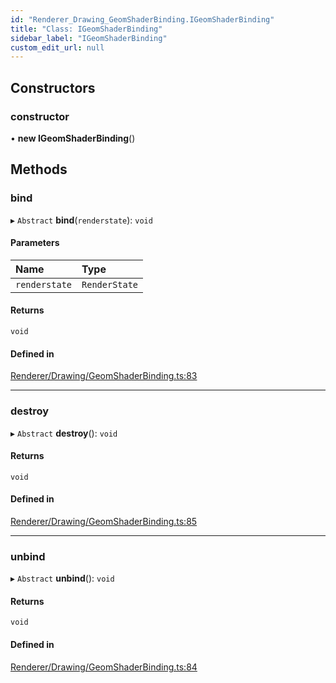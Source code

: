 ```yaml
---
id: "Renderer_Drawing_GeomShaderBinding.IGeomShaderBinding"
title: "Class: IGeomShaderBinding"
sidebar_label: "IGeomShaderBinding"
custom_edit_url: null
---
```




## Constructors

### constructor

• **new IGeomShaderBinding**()

## Methods

### bind

▸ `Abstract` **bind**(`renderstate`): `void`

#### Parameters

| Name | Type |
| :------ | :------ |
| `renderstate` | `RenderState` |

#### Returns

`void`

#### Defined in

[Renderer/Drawing/GeomShaderBinding.ts:83](https://github.com/ZeaInc/zea-engine/blob/a43ac923/src/Renderer/Drawing/GeomShaderBinding.ts#L83)

___

### destroy

▸ `Abstract` **destroy**(): `void`

#### Returns

`void`

#### Defined in

[Renderer/Drawing/GeomShaderBinding.ts:85](https://github.com/ZeaInc/zea-engine/blob/a43ac923/src/Renderer/Drawing/GeomShaderBinding.ts#L85)

___

### unbind

▸ `Abstract` **unbind**(): `void`

#### Returns

`void`

#### Defined in

[Renderer/Drawing/GeomShaderBinding.ts:84](https://github.com/ZeaInc/zea-engine/blob/a43ac923/src/Renderer/Drawing/GeomShaderBinding.ts#L84)

